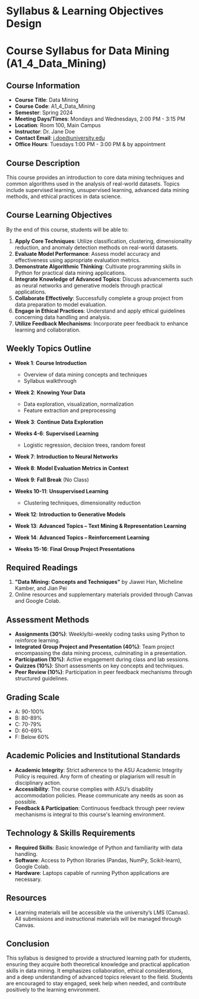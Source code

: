 Syllabus & Learning Objectives Design
=====================================

# Course Syllabus for Data Mining (A1_4_Data_Mining)

## Course Information
- **Course Title**: Data Mining
- **Course Code**: A1_4_Data_Mining
- **Semester**: Spring 2024
- **Meeting Days/Times**: Mondays and Wednesdays, 2:00 PM - 3:15 PM
- **Location**: Room 100, Main Campus
- **Instructor**: Dr. Jane Doe
- **Contact Email**: j.doe@university.edu
- **Office Hours**: Tuesdays 1:00 PM - 3:00 PM & by appointment

## Course Description
This course provides an introduction to core data mining techniques and common algorithms used in the analysis of real-world datasets. Topics include supervised learning, unsupervised learning, advanced data mining methods, and ethical practices in data science.

## Course Learning Objectives
By the end of this course, students will be able to:
1. **Apply Core Techniques**: Utilize classification, clustering, dimensionality reduction, and anomaly detection methods on real-world datasets.
2. **Evaluate Model Performance**: Assess model accuracy and effectiveness using appropriate evaluation metrics.
3. **Demonstrate Algorithmic Thinking**: Cultivate programming skills in Python for practical data mining applications.
4. **Integrate Knowledge of Advanced Topics**: Discuss advancements such as neural networks and generative models through practical applications.
5. **Collaborate Effectively**: Successfully complete a group project from data preparation to model evaluation.
6. **Engage in Ethical Practices**: Understand and apply ethical guidelines concerning data handling and analysis.
7. **Utilize Feedback Mechanisms**: Incorporate peer feedback to enhance learning and collaboration.

## Weekly Topics Outline
- **Week 1**: **Course Introduction**
  - Overview of data mining concepts and techniques
  - Syllabus walkthrough

- **Week 2**: **Knowing Your Data**
  - Data exploration, visualization, normalization
  - Feature extraction and preprocessing

- **Week 3**: **Continue Data Exploration**

- **Weeks 4-6**: **Supervised Learning**
  - Logistic regression, decision trees, random forest

- **Week 7**: **Introduction to Neural Networks**

- **Week 8**: **Model Evaluation Metrics in Context**

- **Week 9**: **Fall Break** (No Class)

- **Weeks 10-11**: **Unsupervised Learning**
  - Clustering techniques, dimensionality reduction

- **Week 12**: **Introduction to Generative Models**

- **Week 13**: **Advanced Topics – Text Mining & Representation Learning**

- **Week 14**: **Advanced Topics – Reinforcement Learning**

- **Weeks 15-16**: **Final Group Project Presentations**

## Required Readings
1. **"Data Mining: Concepts and Techniques"** by Jiawei Han, Micheline Kamber, and Jian Pei
2. Online resources and supplementary materials provided through Canvas and Google Colab.

## Assessment Methods
- **Assignments (30%)**: Weekly/bi-weekly coding tasks using Python to reinforce learning.
- **Integrated Group Project and Presentation (40%)**: Team project encompassing the data mining process, culminating in a presentation.
- **Participation (10%)**: Active engagement during class and lab sessions.
- **Quizzes (10%)**: Short assessments on key concepts and techniques.
- **Peer Review (10%)**: Participation in peer feedback mechanisms through structured guidelines.

## Grading Scale
- A: 90-100%
- B: 80-89%
- C: 70-79%
- D: 60-69%
- F: Below 60%

## Academic Policies and Institutional Standards
- **Academic Integrity**: Strict adherence to the ASU Academic Integrity Policy is required. Any form of cheating or plagiarism will result in disciplinary action.
- **Accessibility**: The course complies with ASU’s disability accommodation policies. Please communicate any needs as soon as possible.
- **Feedback & Participation**: Continuous feedback through peer review mechanisms is integral to this course's learning environment.

## Technology & Skills Requirements
- **Required Skills**: Basic knowledge of Python and familiarity with data handling.
- **Software**: Access to Python libraries (Pandas, NumPy, Scikit-learn), Google Colab.
- **Hardware**: Laptops capable of running Python applications are necessary.

## Resources
- Learning materials will be accessible via the university’s LMS (Canvas). All submissions and instructional materials will be managed through Canvas.

## Conclusion
This syllabus is designed to provide a structured learning path for students, ensuring they acquire both theoretical knowledge and practical application skills in data mining. It emphasizes collaboration, ethical considerations, and a deep understanding of advanced topics relevant to the field. Students are encouraged to stay engaged, seek help when needed, and contribute positively to the learning environment.